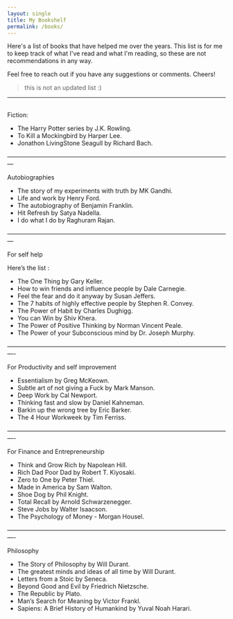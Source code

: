 ```yaml
---
layout: single
title: My Bookshelf 
permalink: /books/
---
```


Here's a list of books that have helped me over the years. This list is for me to keep track of what I've read and what I'm reading, so these are not recommendations in any way. 

Feel free to reach out if you have any suggestions or comments. Cheers! 

> this is not an updated list :)

--- 
<br>
Fiction: 

- The Harry Potter series by J.K. Rowling.
- To Kill a Mockingbird by Harper Lee.
- Jonathon LivingStone Seagull by Richard Bach. 

—————————————————————————————————————

Autobiographies

- The story of my experiments with truth by MK Gandhi.
- Life and work by Henry Ford.
- The autobiography of Benjamin Franklin.
- Hit Refresh by Satya Nadella.
- I do what I do by Raghuram Rajan.

—————————————————————————————————————

For self help 

Here’s the list :

- The One Thing by Gary Keller.
- How to win friends and influence people by Dale Carnegie.
- Feel the fear and do it anyway by Susan Jeffers.
- The 7 habits of highly effective people by Stephen R. Convey.
- The Power of Habit by Charles Dughigg.
- You can Win by Shiv Khera.
- The Power of Positive Thinking by Norman Vincent Peale.
- The Power of your Subconscious mind by Dr. Joseph Murphy.

—————————————————————————————————————-

For Productivity and self improvement
- Essentialism by Greg McKeown.
- Subtle art of not giving a Fuck by Mark Manson.
- Deep Work by Cal Newport.
- Thinking fast and slow by Daniel Kahneman. 
- Barkin up the wrong tree by Eric Barker.
- The 4 Hour Workweek by Tim Ferriss.

—————————————————————————————————————-

For Finance and Entrepreneurship

- Think and Grow Rich by Napolean Hill.
- Rich Dad Poor Dad by Robert T. Kiyosaki.
- Zero to One by Peter Thiel. 
- Made in America by Sam Walton. 
- Shoe Dog by Phil Knight.
- Total Recall by Arnold Schwarzenegger.
- Steve Jobs by Walter Isaacson.
- The Psychology of Money - Morgan Housel.

—————————————————————————————————————-

Philosophy 

- The Story of Philosophy by Will Durant. 
- The greatest minds and ideas of all time by Will Durant. 
- Letters from a Stoic by Seneca. 
- Beyond Good and Evil by Friedrich Nietzsche.
- The Republic by Plato. 
- Man’s Search for Meaning by Victor Frankl.
- Sapiens: A Brief History of Humankind by Yuval Noah Harari.